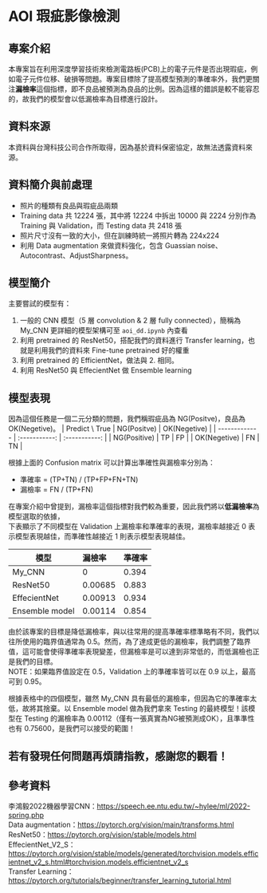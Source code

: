 # AOI 瑕疵影像檢測

## 專案介紹
本專案旨在利用深度學習技術來檢測電路板(PCB)上的電子元件是否出現瑕疵，例如電子元件位移、破損等問題。專案目標除了提高模型預測的準確率外，我們更關注**漏檢率**這個指標，即不良品被預測為良品的比例。因為這樣的錯誤是較不能容忍的，故我們的模型會以低漏檢率為目標進行設計。  


## 資料來源
本資料與台灣科技公司合作所取得，因為基於資料保密協定，故無法透露資料來源。  


## 資料簡介與前處理
- 照片的種類有良品與瑕疵品兩類
- Training data 共 12224 張，其中將 12224 中拆出 10000 與 2224 分別作為 Training 與 Validation，而 Testing data 共 2418 張
- 照片尺寸沒有一致的大小，但在訓練時統一將照片轉為 224x224 
- 利用 Data augmentation 來做資料強化，包含 Guassian noise、Autocontrast、AdjustSharpness。


## 模型簡介
主要嘗試的模型有：
1. 一般的 CNN 模型（5 層 convolution & 2 層 fully connected），簡稱為 My_CNN 更詳細的模型架構可至 `aoi_dd.ipynb` 內查看
2. 利用 pretrained 的 ResNet50，搭配我們的資料進行 Transfer learning，也就是利用我們的資料來 Fine-tune pretrained 好的權重
3. 利用 pretrained 的 EfficientNet，做法與 2. 相同。  
4. 利用 ResNet50 與 EffecientNet 做 Ensemble learning


## 模型表現
因為這個任務是一個二元分類的問題，我們稱瑕疵品為 NG(Positve)，良品為 OK(Negetive)。
| Predict \ True  | NG(Positve)   | OK(Negetive)  |
| -------------   | :-----------: | :-----------: |
| NG(Positive)    | TP            | FP            |
| OK(Negetive)    | FN            | TN            |
  
根據上面的 Confusion matrix 可以計算出準確性與漏檢率分別為：
- 準確率 = (TP+TN) / (TP+FP+FN+TN)  
- 漏檢率 = FN / (TP+FN)  

在專案介紹中曾提到，漏檢率這個指標對我們較為重要，因此我們將以**低漏檢率**為模型選取的依據，  
下表顯示了不同模型在 Validation 上漏檢率和準確率的表現，漏檢率越接近 0 表示模型表現越佳，而準確性越接近 1 則表示模型表現越佳。


| 模型               | 漏檢率      | 準確率   |
| ----------------- | :--------- | :------ | 
| My_CNN            | 0          | 0.394   | 
| ResNet50          | 0.00685    | 0.883   | 
| EffecientNet      | 0.00913    | 0.934   | 
| Ensemble model    | 0.00114    | 0.854   | 

由於該專案的目標是降低漏檢率，與以往常用的提高準確率標準略有不同，我們以往所使用的臨界值通常為 0.5。然而，為了達成更低的漏檢率，我們調整了臨界值，這可能會使得準確率表現變差，但漏檢率是可以達到非常低的，而低漏檢也正是我們的目標。  
NOTE：如果臨界值設定在 0.5，Validation 上的準確率皆可以在 0.9 以上，最高可到 0.95。

根據表格中的四個模型，雖然 My_CNN 具有最低的漏檢率，但因為它的準確率太低，故將其捨棄。以 Ensemble model 做為我們拿來 Testing 的最終模型！該模型在 Testing 的漏檢率為 0.00112（僅有一張真實為NG被預測成OK），且準準性也有 0.75600，是我們可以接受的範圍！


## 若有發現任何問題再煩請指教，感謝您的觀看！ 


## 參考資料
李鴻毅2022機器學習CNN：https://speech.ee.ntu.edu.tw/~hylee/ml/2022-spring.php  
Data augmentation：https://pytorch.org/vision/main/transforms.html  
ResNet50：https://pytorch.org/vision/stable/models.html  
EffecientNet_V2_S：https://pytorch.org/vision/stable/models/generated/torchvision.models.efficientnet_v2_s.html#torchvision.models.efficientnet_v2_s  
Transfer Learning：https://pytorch.org/tutorials/beginner/transfer_learning_tutorial.html  


